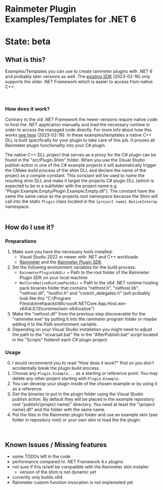 # Rainmeter Plugin Examples/Templates for .NET 6

# State: beta

## What is this?
<p>Examples/Templates you can use to create rainmeter plugins with .NET 6 and probably later versions as well. The <a href="https://github.com/rainmeter/rainmeter-plugin-sdk">existing SDK</a> (2023-02-16) only supports the older .NET Framework which is easier to access from native C++.</p>
<br/>

### How does it work?
<p>Contrary to the old .NET Framework the newer versions require native code to host the .NET application manually and load the necessary runtime in order to access the managed code directly.
For more info about how this works <a href="https://learn.microsoft.com/en-us/dotnet/core/tutorials/netcore-hosting">see here</a> (2023-02-16).
In these examples/templates a native C++ DLL is built specifically for your plugin to take care of this job. It proxies all Rainmeter plugin functionality into your C# plugin.</p>

<p>The native C++ DLL project that serves as a proxy for the C# plugin can be found in the "src/Plugin.Shim" folder. When you use the Visual Studio publish action in one of the C# example projects it will automatically trigger the CMake build process of the shim DLL and declare the name of the project as a compile constant. This constant will be used to name the resulting shim DLL and make it target the projects C# plugin DLL (which is expected to be in a subfolder with the project name e.g. "Plugin.Example.Empty/Plugin.Example.Empty.dll").
The constant have the same the same value as the projects root namespace because the Shim will call into the static <code>Plugin</code> class located in the <code>{project name}.NativeInterop</code> namespace.<br/>

<br/>

## How do I use it?
### Preparations
1. Make sure you have the necessary tools installed:
    - Visual Studio 2022 or newer with .NET and C++ workloads
    - <a href="https://github.com/rainmeter/rainmeter">Rainmeter</a> and the <a href="https://github.com/rainmeter/rainmeter-plugin-sdk">Rainmeter Plugin SDK</a>
2. Set the following environment variables for the build process:
    - <code>RainmeterPluginSdkDir</code> = Path to the root folder of the Rainmeter Plugin SDK on your local machine
    - <code>NetCoreNativeRuntimePackDir</code> = Path to the x64 .NET runtime hosting pack binaries folder that contains "nethost.h", "nethost.lib", "nethost.dll", "hostfxr.h" and "coreclr_delegates.h" (will probably look like this "C:\Program Files\dotnet\packs\Microsoft.NETCore.App.Host.win-x64\6.0.13\runtimes\win-x64\native")
3. Make the "nethost.dll" from the previous step discoverable for the "rainmeter.exe" by putting it into the rainmeter program folder or maybe adding it to the Path environment variable.
4. Depending on your Visual Studio installation you might need to adjust the path to the "vcvarsall.bat" file in the "AfterPublish.bat" script located in the "Scripts" folderof each C# plugin project.<br/>

### Usage
0. I would recommend you to read "How does it work?" first so you don't accidentally break the plugin build process. 
1. Choose any <code>Plugin.Example...</code> as a starting or reference point. You may delete any other project starting with <code>Plugin.Example</code>.
2. You can develop your plugin inside of the chosen example or by using it as a reference.
3. Get the binaries to put in the plugin folder using the Visual Studio publish action. By default they will be placed in the example repository root "publish/{project name}" directory. You need at least the "{project name}.dll" and the folder with the same name.
4. Put the files in the Rainmeter plugin folder and use an example skin (see folder in repository root) or your own skin to load the the plugin.

<br/>

## Known Issues / Missing features
- some TODOs left in the code
- performance compared to .NET Framework 4.x plugins
- not sure if this is/will be compatible with the Rainmeter skin installer
    - version of the shim is not dynamic yet
- currently only builds x64
- Rainmeter custom function invocation is not implemeted yet
